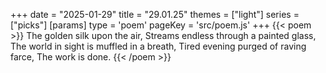 +++
date = "2025-01-29"
title = "29.01.25"
themes = ["light"]
series = ["picks"]
[params]
  type = 'poem'
  pageKey = 'src/poem.js'
+++
{{< poem >}}
The golden silk upon the air,
Streams endless through a painted glass,
The world in sight is muffled in a breath,
Tired evening purged of raving farce,
The work is done.
{{< /poem >}}